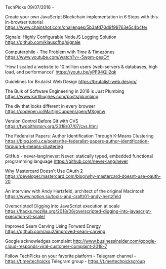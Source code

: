 TechPicks 09/07/2018 -

Create your own JavaScript Blockchain implementation in 6 Steps with this in-browser tutorial
https://www.chainshot.com/challenges/5b3afd70d9f99763e5c4b4fe/

Signale: Highly Configurable NodeJS Logging Solution
https://github.com/klauscfhq/signale

Computerphile - The Problem with Time & Timezones
https://www.youtube.com/watch?v=-5wpm-gesOY

'How I scaled a website to 10 million users (web-servers & databases, high load, and performance)'
https://youtu.be/yPF94QiI2qk

Guidelines for Brutalist Web Design
https://brutalist-web.design/

The Bulk of Software Engineering in 2018 is Just Plumbing
https://www.karllhughes.com/posts/plumbing

The div that looks different in every browser
https://codepen.io/MartijnCuppens/pen/MXojmw

Version Control Before Git with CVS
https://twobithistory.org/2018/07/07/cvs.html

The Federalist Papers: Author Identification Through K-Means Clustering
https://blog.jonlu.ca/posts/the-federalist-papers-author-identification-through-k-means-clustering

GitHub - never-lang/never: Never: statically typed, embedded functional programming language
https://github.com/never-lang/never

Why Mastercard Doesn't Use OAuth 2
https://developer.mastercard.com/blog/why-mastercard-doesnt-use-oauth-20

An interview with Andy Hertzfeld, architect of the original Macintosh
https://www.notion.so/tools-and-craft/01-andy-hertzfeld

Overscripted! Digging into JavaScript execution at scale
https://hacks.mozilla.org/2018/06/overscripted-digging-into-javascript-execution-at-scale/

Improved Seam Carving Using Forward Energy
https://github.com/axu2/improved-seam-carving

Google acknowledges complaint
http://www.businessinsider.com/google-cloud-responds-viral-customer-complaint-2018-7

Follow TechPicks on your favorite platform -
Telegram channel - https://t.me/techpicks
Telegram group - https://t.me/techpicksgroup